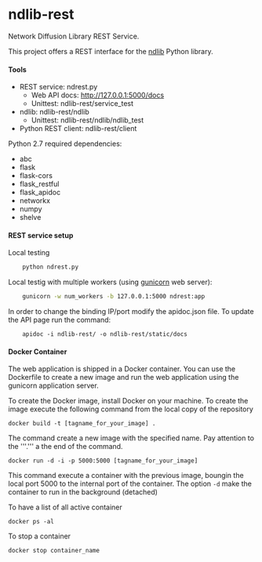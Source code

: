 # ndlib-rest
Network Diffusion Library REST Service.

This project offers a REST interface for the [ndlib](https://github.com/GiulioRossetti/ndlib) Python library.


#### Tools
* REST service: ndrest.py
  * Web API docs: http://127.0.0.1:5000/docs
  * Unittest: ndlib-rest/service_test
* ndlib: ndlib-rest/ndlib
  * Unittest: ndlib-rest/ndlib/ndlib_test
* Python REST client: ndlib-rest/client


Python 2.7 required dependencies:

- abc
- flask 
- flask-cors
- flask_restful
- flask_apidoc
- networkx
- numpy
- shelve

#### REST service setup
Local testing
```python
    python ndrest.py
```

Local testig with multiple workers (using [gunicorn](http://gunicorn.org/) web server):
```bash
    gunicorn -w num_workers -b 127.0.0.1:5000 ndrest:app
```

In order to change the binding IP/port modify the apidoc.json file.
To update the API page run the command:
```
    apidoc -i ndlib-rest/ -o ndlib-rest/static/docs
```


#### Docker Container
The web application is shipped in a Docker container.
You can use the Dockerfile to create a new image and run the web application using the gunicorn application server.

To create the Docker image, install Docker on your machine.
To create the image execute the following command from the local copy of the repository

```
docker build -t [tagname_for_your_image] .
```
The command create a new image with the specified name. Pay attention to the '''.''' a the end of the command.

```
docker run -d -i -p 5000:5000 [tagname_for_your_image] 
```
This command execute a container with the previous image, boungin the local port 5000 to the internal port of the container. 
The option ```-d``` make the container to run in the background (detached)

To have a list of all active container
```
docker ps -al
```

To stop a container 

```
docker stop container_name
```